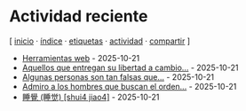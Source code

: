 # Actividad reciente
[ [inicio](https://github.com/jucardus/jucardus.github.io/blob/main/index.md) · [índice](https://github.com/jucardus/jucardus.github.io/blob/main/indice.md) · [etiquetas](https://github.com/jucardus/jucardus.github.io/blob/main/etiquetas.md) · [actividad](https://github.com/jucardus/jucardus.github.io/blob/main/actividad.md) · [compartir](https://x.com/intent/tweet?text=Actividad%20reciente%20%E2%80%94%20Índices%0A%0A%E2%86%92%20https://github.com/jucardus/jucardus.github.io/blob/main/actividad.md%0A%0A%23indices_jucardus) ]

* [Herramientas web](https://github.com/jucardus/jucardus.github.io/blob/main/h/e/r/herramientas.md) - 2025-10-21
* [Aquellos que entregan su libertad a cambio...](https://github.com/jucardus/jucardus.github.io/blob/main/a/q/u/aquellos-que-entregan-su-libertad-a-cambio.md) - 2025-10-21
* [Algunas personas son tan falsas que...](https://github.com/jucardus/jucardus.github.io/blob/main/a/l/g/algunas-personas-son-tan-falsas-que.md) - 2025-10-21
* [Admiro a los hombres que buscan el orden...](https://github.com/jucardus/jucardus.github.io/blob/main/a/d/m/admiro-a-los-hombres-que-buscan-el-orden.md) - 2025-10-21
* [睡覺 (睡觉) [shui4 jiao4]](https://github.com/jucardus/jucardus.github.io/blob/main/s/h/u/shui4-jiao4.md) - 2025-10-21
